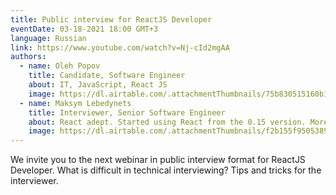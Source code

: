 ```yaml
---
title: Public interview for ReactJS Developer
eventDate: 03-18-2021 18:00 GMT+3
language: Russian
link: https://www.youtube.com/watch?v=Nj-cId2mgAA
authors:
  - name: Oleh Popov
    title: Candidate, Software Engineer
    about: IT, JavaScript, React JS
    image: https://dl.airtable.com/.attachmentThumbnails/75b830515160b1087fc8a1531c537ccb/531972ba
  - name: Maksym Lebedynets
    title: Interviewer, Senior Software Engineer
    about: React adept. Started using React from the 0.15 version. More than 7 years of experience in web development.
    image: https://dl.airtable.com/.attachmentThumbnails/f2b155f95053892c047098929b169a0f/2403b240
---
```


We invite you to the next webinar in public interview format for ReactJS Developer.
What is difficult in technical interviewing?
Tips and tricks for the interviewer.
